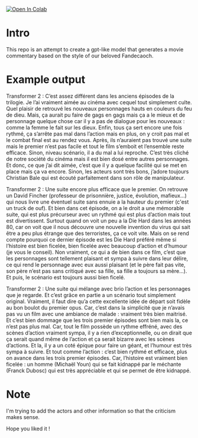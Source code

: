 [![Open In Colab](https://colab.research.google.com/assets/colab-badge.svg)](https://colab.research.google.com/github/PeopleOfPlay/fandecaoch/blob/main/generate_txt.ipynb)

# Intro

This repo is an attempt to create a gpt-like model that generates a movie commentary based on the style of our beloved Fandecaoch.

# Example output

Transformer 2 : C’est assez différent dans les anciens épisodes de la trilogie. Je l’ai vraiment aimée au cinéma avec cequel tout simplement culte. Quel plaisir de retrouvé les nouveaux personnages hauts en couleurs du feu de dieu. Mais, ça aurait pu faire de gags en gags mais ça a le mieux et de personnage quelque chose car il y a pas de dialogue pour les nouveaux : comme la femme le fait sur les dieux. Enfin, tous ça sert encore une fois rythmé, ça s’arrête pas mal dans l’action mais en plus, on y croit pas mal et le combat final est au rendez vous. Après, ils n’auraient pas trouvé une suite mais le premier n’est pas facile et tout le film s’emboit et l’ensemble reste efficace. Sinon, niveau scénario, il a du mal a lui reproche. C’est très cliché de notre société du cinéma mais il est bien dosé entre autres personnages. Et donc, ce que j’ai dit aimée, c’est que il y a quelque facilité qui se met en place mais ça va encore. Sinon, les acteurs sont très bons, j’adore toujours Christian Bale qui est écouté parfaitement dans son rôle de manipulateur.


Transformer 2 : Une suite encore plus efficace que le premier. On retrouve un David Fincher (professeur de prisonnière, justice, évolution, mafieux…) qui nous livre une éventuel suite sans ennuie a la hauteur du premier (c'est un truck de ouf). Et bien dans cet épisode, on a le droit a une mémorable suite, qui est plus précurseur avec un rythmé qui est plus d’action mais tout est divertissent. Surtout quand on voit un peu a la Die Hard dans les années 80, car on voit que il nous découvre une nouvelle invention du virus qui sait être a peu plus étrange que des terroristes, ça ce voit vite. Mais on se rend compte pourquoi ce dernier épisode est les Die Hard préféré même si l’histoire est bien ficelée, bien ficelée avec beaucoup d’action et d’humour (je vous le conseil). Non vraiment, ce qui a de bien dans ce film, c’est que les personnages sont tellement plaisant et sympa à suivre dans leur délire, ce qui rend le personnage avec eux aussi plaisant (et le père fait pas vite, son père n’est pas sans critiqué avec sa fille, sa fille a toujours sa mère…). Et puis, le scénario est toujours aussi bien ficelé.


Transformer 2 : Une suite qui mélange avec brio l’action et les personnages que je regarde. Et c’est grâce en partie a un scénario tout simplement original. Vraiment, il faut dire qu’a cette excellente idée de départ soit fidèle au bon boulot du premier opus. Car, c’est dans la simplicité que je n’avais pas vu un film avec une ambiance de malade : vraiment très bien maitrisé. Et c’est bien dommage que les trois premier épisodes sont bien mais la, ce n’est pas plus mal. Car, tout le film possède un rythme effréné, avec des scènes d’action vraiment sympa, il y a rien d’exceptionnelle, ou on dirait que ça serait quand même de l’action et ça serait bizarre avec les scènes d’actions. Et la, il y a un coté épique pour faire un géant, et l’humour est très sympa à suivre. Et tout comme l’action : c’est bien rythmé et efficace, plus on avance dans les trois premier épisodes. Car, l’histoire est vraiment bien ficelée : un homme (Michaël Youn) qui se fait kidnappé par le méchante (Franck Dubosc) qui est très appréciable et qui se permet de être kidnappé.

# Note

I'm trying to add the actors and other information so that the criticism makes sense.

Hope you liked it !

